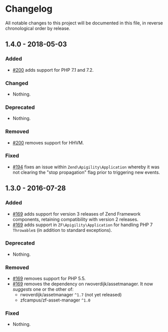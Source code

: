 # Changelog

All notable changes to this project will be documented in this file, in reverse chronological order by release.

## 1.4.0 - 2018-05-03

### Added

- [#200](https://github.com/zfcampus/zf-apigility/pull/200) adds support for PHP 7.1 and 7.2.

### Changed

- Nothing.

### Deprecated

- Nothing.

### Removed

- [#200](https://github.com/zfcampus/zf-apigility/pull/200) removes support for HHVM.

### Fixed

- [#194](https://github.com/zfcampus/zf-apigility/pull/194) fixes an issue within `Zend\Apigility\Application` whereby it was not
  clearing the "stop propagation" flag prior to triggering new events.

## 1.3.0 - 2016-07-28

### Added

- [#169](https://github.com/zfcampus/zf-apigility/pull/169) adds support for
  version 3 releases of Zend Framework components, retaining compatibility with
  version 2 releases.
- [#169](https://github.com/zfcampus/zf-apigility/pull/169) adds support in
  `ZF\Apigility\Application` for handling PHP 7 `Throwable`s (in addition to
  standard exceptions).

### Deprecated

- Nothing.

### Removed

- [#169](https://github.com/zfcampus/zf-apigility/pull/169) removes support for
  PHP 5.5.
- [#169](https://github.com/zfcampus/zf-apigility/pull/169) removes the
  dependency on rwoverdijk/assetmanager. It now *suggests* one or the other of:
  - rwoverdijk/assetmanager `^1.7` (not yet released)
  - zfcampus/zf-asset-manager `^1.0`

### Fixed

- Nothing.
